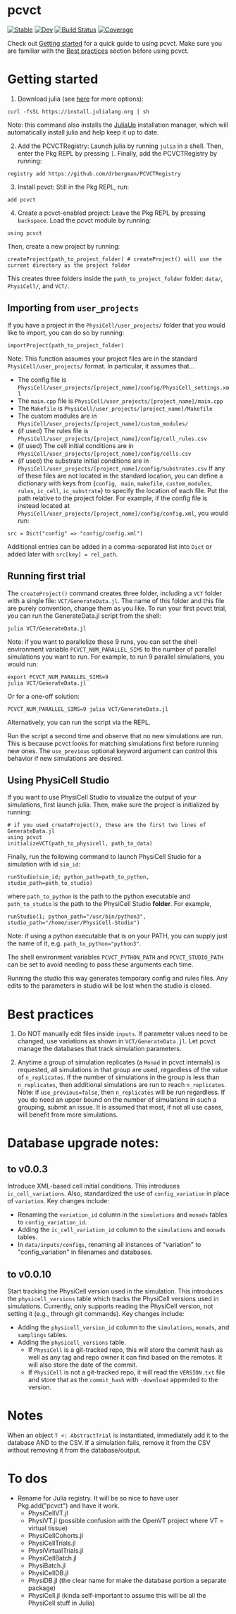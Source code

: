 # pcvct

[![Stable](https://img.shields.io/badge/docs-stable-blue.svg)](https://drbergman.github.io/pcvct/stable/)
[![Dev](https://img.shields.io/badge/docs-dev-blue.svg)](https://drbergman.github.io/pcvct/dev/)
[![Build Status](https://github.com/drbergman/pcvct/actions/workflows/CI.yml/badge.svg?branch=main)](https://github.com/drbergman/pcvct/actions/workflows/CI.yml?query=branch%3Amain)
[![Coverage](https://codecov.io/gh/drbergman/pcvct/branch/main/graph/badge.svg)](https://codecov.io/gh/drbergman/pcvct)

Check out [Getting started](#getting-started) for a quick guide to using pcvct.
Make sure you are familiar with the [Best practices](#best-practices) section before using pcvct.

# Getting started
1. Download julia (see [here](https://julialang.org/downloads/) for more options):
```
curl -fsSL https://install.julialang.org | sh
```
Note: this command also installs the [JuliaUp](https://github.com/JuliaLang/juliaup) installation manager, which will automatically install julia and help keep it up to date.

2. Add the PCVCTRegistry:
Launch julia by running `julia` in a shell.
Then, enter the Pkg REPL by pressing `]`.
Finally, add the PCVCTRegistry by running:
```
registry add https://github.com/drbergman/PCVCTRegistry
```

3. Install pcvct:
Still in the Pkg REPL, run:
```
add pcvct
```

4. Create a pcvct-enabled project:
Leave the Pkg REPL by pressing `backspace`.
Load the pcvct module by running:
```
using pcvct
```
Then, create a new project by running:
```
createProject(path_to_project_folder) # createProject() will use the current directory as the project folder
```
This creates three folders inside the `path_to_project_folder` folder: `data/`, `PhysiCell/`, and `VCT/`.
<!-- The `data/` folder will currently contain the PhysiCell template project split across multiple folders within `data/inputs/`.
After initializing the project, a `data/vct.db` database will be created to store metadata about the project and its simulations. -->

## Importing from `user_projects`
If you have a project in the `PhysiCell/user_projects/` folder that you would like to import, you can do so by running:
```
importProject(path_to_project_folder)
```
Note: This function assumes your project files are in the standard `PhysiCell/user_projects/` format. In particular, it assumes that...
- The config file is `PhysiCell/user_projects/[project_name]/config/PhysiCell_settings.xml`
- The `main.cpp` file is `PhysiCell/user_projects/[project_name]/main.cpp`
- The `Makefile` is `PhysiCell/user_projects/[project_name]/Makefile`
- The custom modules are in `PhysiCell/user_projects/[project_name]/custom_modules/`
- (if used) The rules file is `PhysiCell/user_projects/[project_name]/config/cell_rules.csv`
- (if used) The cell initial conditions are in `PhysiCell/user_projects/[project_name]/config/cells.csv` 
- (if used) the substrate initial conditions are in `PhysiCell/user_projects/[project_name]/config/substrates.csv`
If any of these files are not located in the standard location, you can define a dictionary with keys from {`config`, ` main`, `makefile`, `custom_modules`, `rules`, `ic_cell`, `ic_substrate`} to specify the location of each file.
Put the path relative to the project folder. For example, if the config file is instead located at `PhysiCell/user_projects/[project_name]/config/config.xml`, you would run:
```
src = Dict("config" => "config/config.xml")
```
Additional entries can be added in a comma-separated list into `Dict` or added later with `src[key] = rel_path`.

## Running first trial
The `createProject()` command creates three folder, including a `VCT` folder with a single file: `VCT/GenerateData.jl`.
The name of this folder and this file are purely convention, change them as you like.
To run your first pcvct trial, you can run the GenerateData.jl script from the shell:
```
julia VCT/GenerateData.jl
```
Note: if you want to parallelize these 9 runs, you can set the shell environment variable `PCVCT_NUM_PARALLEL_SIMS` to the number of parallel simulations you want to run. For example, to run 9 parallel simulations, you would run:
```
export PCVCT_NUM_PARALLEL_SIMS=9
julia VCT/GenerateData.jl
```
Or for a one-off solution:
```
PCVCT_NUM_PARALLEL_SIMS=9 julia VCT/GenerateData.jl
```
Alternatively, you can run the script via the REPL.

Run the script a second time and observe that no new simulations are run.
This is because pcvct looks for matching simulations first before running new ones.
The `use_previous` optional keyword argument can control this behavior if new simulations are desired.

## Using PhysiCell Studio
If you want to use PhysiCell Studio to visualize the output of your simulations, first launch julia.
Then, make sure the project is initialized by running:
```
# if you used createProject(), these are the first two lines of GenerateData.jl
using pcvct
initializeVCT(path_to_physicell, path_to_data)
```
Finally, run the following command to launch PhysiCell Studio for a simulation with id `sim_id`:
```
runStudio(sim_id; python_path=path_to_python, studio_path=path_to_studio)
```
where `path_to_python` is the path to the python executable and `path_to_studio` is the path to the PhysiCell Studio __folder__.
For example,
```
runStudio(1; python_path="/usr/bin/python3", studio_path="/home/user/PhysiCell-Studio")
```
Note: if using a python executable that is on your PATH, you can supply just the name of it, e.g. `path_to_python="python3"`.

The shell environment variables `PCVCT_PYTHON_PATH` and `PCVCT_STUDIO_PATH` can be set to avoid needing to pass these arguments each time.

Running the studio this way generates temporary config and rules files.
Any edits to the parameters in studio will be lost when the studio is closed.

# Best practices

1. Do NOT manually edit files inside `inputs`.
If parameter values need to be changed, use variations as shown in `VCT/GenerateData.jl`.
Let pcvct manage the databases that track simulation parameters.

2. Anytime a group of simulation replicates (a `Monad` in pcvct internals) is requested, all simulations in that group are used, regardless of the value of `n_replicates`.
If the number of simulations in the group is less than `n_replicates`, then additional simulations are run to reach `n_replicates`.
Note: if `use_previous=false`, then `n_replicates` will be run regardless.
If you do need an upper bound on the number of simulations in such a grouping, submit an issue.
It is assumed that most, if not all use cases, will benefit from more simulations.

# Database upgrade notes:

## to v0.0.3
Introduce XML-based cell initial conditions. This introduces `ic_cell_variations`. Also, standardized the use of `config_variation` in place of `variation`. Key changes include:
- Renaming the `variation_id` column in the `simulations` and `monads` tables to `config_variation_id`.
- Adding the `ic_cell_variation_id` column to the `simulations` and `monads` tables.
- In `data/inputs/configs`, renaming all instances of "variation" to "config_variation" in filenames and databases.

## to v0.0.10
Start tracking the PhysiCell version used in the simulation.
This introduces the `physicell_versions` table which tracks the PhysiCell versions used in simulations.
Currently, only supports reading the PhysiCell version, not setting it (e.g., through git commands).
Key changes include:
- Adding the `physicell_version_id` column to the `simulations`, `monads`, and `samplings` tables.
- Adding the `physicell_versions` table.
  - If `PhysiCell` is a git-tracked repo, this will store the commit hash as well as any tag and repo owner it can find based on the remotes. It will also store the date of the commit.
  - If `PhysiCell` is not a git-tracked repo, it will read the `VERSION.txt` file and store that as the `commit_hash` with `-download` appended to the version.

# Notes
When an object `T <: AbstractTrial` is instantiated, immediately add it to the database AND to the CSV.
If a simulation fails, remove it from the CSV without removing it from the database/output.

# To dos
- Rename for Julia registry. It will be so nice to have user Pkg.add("pcvct") and have it work.
  - PhysiCellVT.jl
  - PhysiVT.jl (possible confusion with the OpenVT project where VT = virtual tissue)
  - PhysiCellCohorts.jl
  - PhysiCellTrials.jl
  - PhysiVirtualTrials.jl
  - PhysiCellBatch.jl
  - PhysiBatch.jl
  - PhysiCellDB.jl
  - PhysiDB.jl (the clear name for make the database portion a separate package)
  - PhysiCell.jl (kinda self-important to assume this will be all the PhysiCell stuff in Julia)